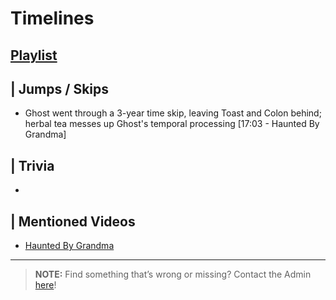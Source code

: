 # Timelines 
## [Playlist]()


## | Jumps / Skips 
- Ghost went through a 3-year time skip, leaving Toast and Colon behind; herbal tea messes up Ghost's temporal processing [17:03 - Haunted By Grandma]

## | Trivia
- 


## | Mentioned Videos
- [Haunted By Grandma](https://youtu.be/yMRGseByyCU)

----

>**NOTE:** Find something that’s wrong or missing? Contact the Admin [here](../chapter_2.md)!